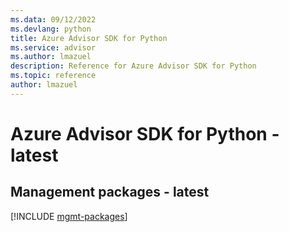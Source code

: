 ```yaml
---
ms.data: 09/12/2022
ms.devlang: python
title: Azure Advisor SDK for Python
ms.service: advisor
ms.author: lmazuel
description: Reference for Azure Advisor SDK for Python
ms.topic: reference
author: lmazuel
---
```

# Azure Advisor SDK for Python - latest

## Management packages - latest
[!INCLUDE [mgmt-packages](advisor-mgmt-index.md)]